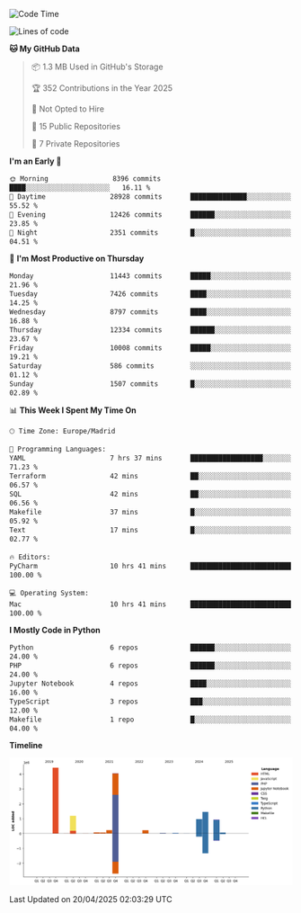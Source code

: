 <!--START_SECTION:waka-->
![Code Time](http://img.shields.io/badge/Code%20Time-774%20hrs%2046%20mins-blue)

![Lines of code](https://img.shields.io/badge/From%20Hello%20World%20I%27ve%20Written-13.7%20million%20lines%20of%20code-blue)

**🐱 My GitHub Data** 

> 📦 1.3 MB Used in GitHub's Storage 
 > 
> 🏆 352 Contributions in the Year 2025
 > 
> 🚫 Not Opted to Hire
 > 
> 📜 15 Public Repositories 
 > 
> 🔑 7 Private Repositories 
 > 
**I'm an Early 🐤** 

```text
🌞 Morning                8396 commits        ████░░░░░░░░░░░░░░░░░░░░░   16.11 % 
🌆 Daytime                28928 commits       ██████████████░░░░░░░░░░░   55.52 % 
🌃 Evening                12426 commits       ██████░░░░░░░░░░░░░░░░░░░   23.85 % 
🌙 Night                  2351 commits        █░░░░░░░░░░░░░░░░░░░░░░░░   04.51 % 
```
📅 **I'm Most Productive on Thursday** 

```text
Monday                   11443 commits       █████░░░░░░░░░░░░░░░░░░░░   21.96 % 
Tuesday                  7426 commits        ████░░░░░░░░░░░░░░░░░░░░░   14.25 % 
Wednesday                8797 commits        ████░░░░░░░░░░░░░░░░░░░░░   16.88 % 
Thursday                 12334 commits       ██████░░░░░░░░░░░░░░░░░░░   23.67 % 
Friday                   10008 commits       █████░░░░░░░░░░░░░░░░░░░░   19.21 % 
Saturday                 586 commits         ░░░░░░░░░░░░░░░░░░░░░░░░░   01.12 % 
Sunday                   1507 commits        █░░░░░░░░░░░░░░░░░░░░░░░░   02.89 % 
```


📊 **This Week I Spent My Time On** 

```text
🕑︎ Time Zone: Europe/Madrid

💬 Programming Languages: 
YAML                     7 hrs 37 mins       ██████████████████░░░░░░░   71.23 % 
Terraform                42 mins             ██░░░░░░░░░░░░░░░░░░░░░░░   06.57 % 
SQL                      42 mins             ██░░░░░░░░░░░░░░░░░░░░░░░   06.56 % 
Makefile                 37 mins             █░░░░░░░░░░░░░░░░░░░░░░░░   05.92 % 
Text                     17 mins             █░░░░░░░░░░░░░░░░░░░░░░░░   02.77 % 

🔥 Editors: 
PyCharm                  10 hrs 41 mins      █████████████████████████   100.00 % 

💻 Operating System: 
Mac                      10 hrs 41 mins      █████████████████████████   100.00 % 
```

**I Mostly Code in Python** 

```text
Python                   6 repos             ██████░░░░░░░░░░░░░░░░░░░   24.00 % 
PHP                      6 repos             ██████░░░░░░░░░░░░░░░░░░░   24.00 % 
Jupyter Notebook         4 repos             ████░░░░░░░░░░░░░░░░░░░░░   16.00 % 
TypeScript               3 repos             ███░░░░░░░░░░░░░░░░░░░░░░   12.00 % 
Makefile                 1 repo              █░░░░░░░░░░░░░░░░░░░░░░░░   04.00 % 
```



**Timeline**

![Lines of Code chart](https://raw.githubusercontent.com/danisoronellas/danisoronellas/main/assets/bar_graph.png)


 Last Updated on 20/04/2025 02:03:29 UTC
<!--END_SECTION:waka-->
